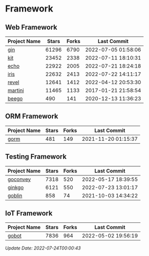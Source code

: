 # Framework

## Web Framework
| Project Name | Stars | Forks | Last Commit |
| ------------ | ----- | ----- | ----------- |
| [gin](https://github.com/gin-gonic/gin) | 61296 | 6790 | 2022-07-05 01:58:06 |
| [kit](https://github.com/go-kit/kit) | 23452 | 2338 | 2022-07-11 18:10:31 |
| [echo](https://github.com/labstack/echo) | 22922 | 2005 | 2022-07-21 18:24:18 |
| [iris](https://github.com/kataras/iris) | 22632 | 2413 | 2022-07-22 14:11:17 |
| [revel](https://github.com/revel/revel) | 12641 | 1412 | 2022-04-12 20:53:30 |
| [martini](https://github.com/go-martini/martini) | 11465 | 1133 | 2017-01-21 21:58:54 |
| [beego](https://github.com/astaxie/beego) | 490 | 141 | 2020-12-13 11:36:23 |

## ORM Framework
| Project Name | Stars | Forks | Last Commit |
| ------------ | ----- | ----- | ----------- |
| [gorm](https://github.com/jinzhu/gorm) | 481 | 149 | 2021-11-20 01:15:37 |

## Testing Framework
| Project Name | Stars | Forks | Last Commit |
| ------------ | ----- | ----- | ----------- |
| [goconvey](https://github.com/smartystreets/goconvey) | 7318 | 520 | 2022-05-17 18:39:55 |
| [ginkgo](https://github.com/onsi/ginkgo) | 6121 | 550 | 2022-07-23 13:01:17 |
| [goblin](https://github.com/franela/goblin) | 858 | 74 | 2021-10-03 14:34:22 |

## IoT Framework
| Project Name | Stars | Forks | Last Commit |
| ------------ | ----- | ----- | ----------- |
| [gobot](https://github.com/hybridgroup/gobot) | 7836 | 964 | 2022-05-02 19:56:19 |

*Update Date: 2022-07-24T00:00:43*